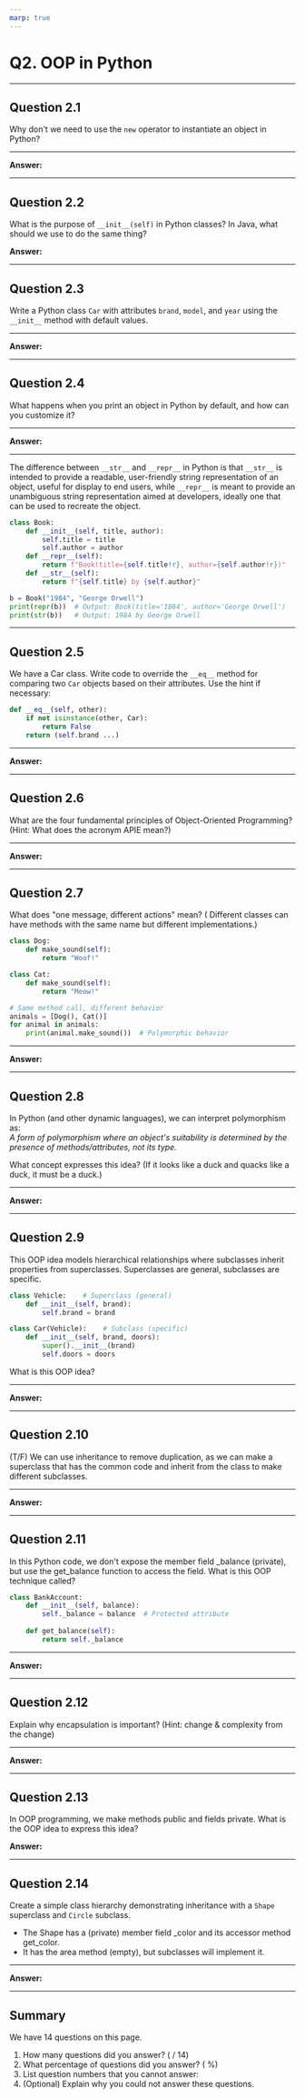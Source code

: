 ```yaml
---
marp: true
---
```


# Q2. OOP in Python

---

## Question 2.1

Why don't we need to use the `new` operator to instantiate an object in Python?

---

**Answer:**

---

## Question 2.2

What is the purpose of `__init__(self)` in Python classes? 
In Java, what should we use to do the same thing?

**Answer:**

---

## Question 2.3

Write a Python class `Car` with attributes `brand`, `model`, and `year` using the `__init__` method with default values.

---

**Answer:**

---

## Question 2.4

What happens when you print an object in Python by default, and how can you customize it?

---

**Answer:**

---

The difference between `__str__` and `__repr__` in Python is that `__str__` is intended to provide a readable, user-friendly string representation of an object, useful for display to end users, while `__repr__` is meant to provide an unambiguous string representation aimed at developers, ideally one that can be used to recreate the object.

```python
class Book:
    def __init__(self, title, author):
        self.title = title
        self.author = author
    def __repr__(self):
        return f"Book(title={self.title!r}, author={self.author!r})"
    def __str__(self):
        return f"{self.title} by {self.author}"

b = Book("1984", "George Orwell")
print(repr(b))  # Output: Book(title='1984', author='George Orwell')
print(str(b))   # Output: 1984 by George Orwell
```

---

## Question 2.5

We have a Car class. Write code to override the `__eq__` method for comparing two `Car` objects based on their attributes. Use the hint if necessary:

```python
def __eq__(self, other):
    if not isinstance(other, Car):
        return False
    return (self.brand ...)
```

---

**Answer:**

---

## Question 2.6

What are the four fundamental principles of Object-Oriented Programming? (Hint: What does the acronym APIE mean?)

---

**Answer:**

---

## Question 2.7

What does "one message, different actions" mean? ( Different classes can have methods with the same name but different implementations.)

```python
class Dog:
    def make_sound(self):
        return "Woof!"

class Cat:
    def make_sound(self):
        return "Meow!"

# Same method call, different behavior
animals = [Dog(), Cat()]
for animal in animals:
    print(animal.make_sound())  # Polymorphic behavior
```

---

**Answer:**

---

## Question 2.8

In Python (and other dynamic languages), we can interpret polymorphism as:  
*A form of polymorphism where an object's suitability is determined by the presence of methods/attributes, not its type.*  

What concept expresses this idea? (If it looks like a duck and quacks like a duck, it must be a duck.)

---

**Answer:**

---

## Question 2.9

This OOP idea models hierarchical relationships where subclasses inherit properties from superclasses. Superclasses are general, subclasses are specific.

```python
class Vehicle:    # Superclass (general)
    def __init__(self, brand):
        self.brand = brand

class Car(Vehicle):    # Subclass (specific)
    def __init__(self, brand, doors):
        super().__init__(brand)
        self.doors = doors
```

What is this OOP idea?

---

**Answer:**

---

## Question 2.10

(T/F) We can use inheritance to remove duplication, as we can make a superclass that has the common code and inherit from the class to make different subclasses.

---

**Answer:**

---

## Question 2.11

In this Python code, we don't expose the member field _balance (private), but use the get_balance function to access the field. What is this OOP technique called?

```python
class BankAccount:
    def __init__(self, balance):
        self._balance = balance  # Protected attribute
    
    def get_balance(self):
        return self._balance
```

----

**Answer:**

---

## Question 2.12

Explain why encapsulation is important? (Hint: change & complexity from the change)

---

**Answer:**

---

## Question 2.13

In OOP programming, we make methods public and fields private. What is the OOP idea to express this idea?

**Answer:**

---

## Question 2.14

Create a simple class hierarchy demonstrating inheritance with a `Shape` superclass and `Circle` subclass. 
- The Shape has a (private) member field _color and its accessor method get_color.
- It has the area method (empty), but subclasses will implement it.

---

**Answer:**

---

## Summary

We have 14 questions on this page.

1. How many questions did you answer? ( / 14)
2. What percentage of questions did you answer? (  %)
3. List question numbers that you cannot answer:
4. (Optional) Explain why you could not answer these questions.